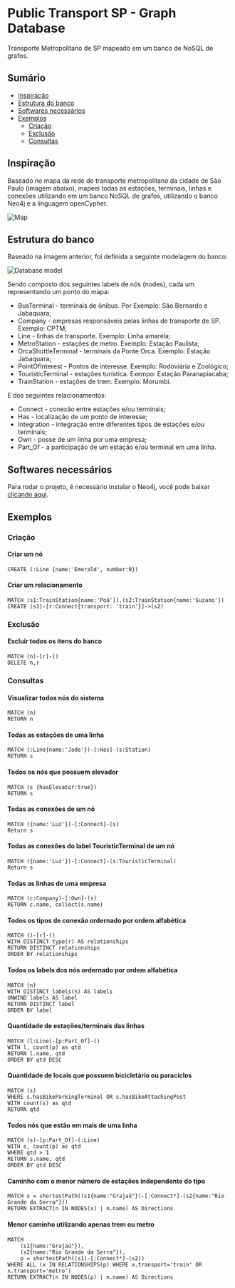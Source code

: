 # Public Transport SP - Graph Database

Transporte Metropolitano de SP mapeado em um banco de NoSQL de grafos.

## Sumário

* [Inspiração](#inspiração)
* [Estrutura do banco](#estrutura-do-banco)
* [Softwares necessários](#softwares-necessários)
* [Exemplos](#exemplos)
  * [Criação](#criação)
  * [Exclusão](#exclusão)
  * [Consultas](#consultas)

## Inspiração

Baseado no mapa da rede de transporte metropolitano da cidade de São Paulo (imagem abaixo), mapeei todas as estações, terminais, linhas e conexões utilizando em um banco NoSQL de grafos, utilizando o banco Neo4j e a linguagem openCypher.

![Map](img/map.png?raw=true "Map")

## Estrutura do banco

Baseado na imagem anterior, foi definida a seguinte modelagem do banco:

![Database model](img/TransportSP.png?raw=true "Database model")

Sendo composto dos seguintes labels de nós (nodes), cada um representando um ponto do mapa:
- BusTerminal - terminais de ônibus. Por Exemplo: São Bernardo e Jabaquara;
- Company - empresas responsáveis pelas linhas de transporte de SP. Exemplo: CPTM;
- Line - linhas de transporte. Exemplo: Linha amarela;
- MetroStation - estações de metro. Exemplo: Estação Paulista;
- OrcaShuttleTerminal - terminais da Ponte Orca. Exemplo: Estação Jabaquara;
- PointOfInterest - Pontos de interesse. Exemplo: Rodoviária e Zoológico;
- TouristicTerminal - estações turística. Exempo: Estação Paranapiacaba;
- TrainStation - estações de trem. Exemplo: Morumbi.

E dos seguintes relacionamentos:
- Connect - conexão entre estações e/ou terminais;
- Has - localização de um ponto de interesse;
- Integration - integração entre diferentes tipos de estações e/ou terminais;
- Own - posse de um linha por uma empresa;
- Part_Of - a participação de um estação e/ou terminal em uma linha.

## Softwares necessários

Para rodar o projeto, é necessário instalar o Neo4j, você pode baixar [clicando aqui](https://neo4j.com/download/?ref=hro).

## Exemplos

### Criação

#### Criar um nó

```
CREATE (:Line {name:'Emerald', number:9})
```

#### Criar um relacionamento

```
MATCH (s1:TrainStation{name:'Poá'}),(s2:TrainStation{name:'Suzano'})
CREATE (s1)-[r:Connect{transport: 'train'}]->(s2)
```

### Exclusão

#### Excluir todos os itens do banco

```
MATCH (n)-[r]-()
DELETE n,r
```

### Consultas

#### Visualizar todos nós do sistema

```
MATCH (n)
RETURN n
```

#### Todas as estações de uma linha

```
MATCH (:Line{name:'Jade'})-[:Has]-(s:Station)
RETURN s
```

#### Todos os nós que possuem elevador

```
MATCH (s {hasElevator:true})
RETURN s
```

#### Todas as conexões de um nó

```
MATCH ({name:'Luz'})-[:Connect]-(s)
Return s
```

#### Todas as conexões do label TouristicTerminal de um nó

```
MATCH ({name:'Luz'})-[:Connect]-(s:TouristicTerminal)
Return s
```

#### Todas as linhas de uma empresa

```
MATCH (c:Company)-[:Own]-(s)
RETURN c.name, collect(s.name)
```

#### Todos os tipos de conexão ordernado por ordem alfabética

```
MATCH ()-[r]-()
WITH DISTINCT type(r) AS relationships
RETURN DISTINCT relationships
ORDER BY relationships
```

#### Todos os labels dos nós ordernado por ordem alfabética

```
MATCH (n)
WITH DISTINCT labels(n) AS labels
UNWIND labels AS label
RETURN DISTINCT label
ORDER BY label
```

#### Quantidade de estações/terminais das linhas

```
MATCH (l:Line)-[p:Part_Of]-()
WITH l, count(p) as qtd
RETURN l.name, qtd
ORDER BY qtd DESC
```

#### Quantidade de locais que possuem bicicletário ou paraciclos

```
MATCH (s)
WHERE s.hasBikeParkingTerminal OR s.hasBikeAttachingPost
WITH count(s) as qtd
RETURN qtd
```

#### Todos nós que estão em mais de uma linha

```
MATCH (s)-[p:Part_Of]-(:Line)
WITH s, count(p) as qtd
WHERE qtd > 1
RETURN s.name, qtd
ORDER BY qtd DESC
```

#### Caminho com o menor número de estações independente do tipo

```
MATCH x = shortestPath((s1{name:"Grajaú"})-[:Connect*]-(s2{name:"Rio Grande da Serra"}))
RETURN EXTRACT(n IN NODES(x) | n.name) AS Directions
```

#### Menor caminho utilizando apenas trem ou metro

```
MATCH 
	(s1{name:"Grajaú"}), 
    (s2{name:"Rio Grande da Serra"}),
	p = shortestPath((s1)-[:Connect*]-(s2))
WHERE ALL (x IN RELATIONSHIPS(p) WHERE x.transport='train' OR x.transport='metro')
RETURN EXTRACT(n IN NODES(p) | n.name) AS Directions
```
